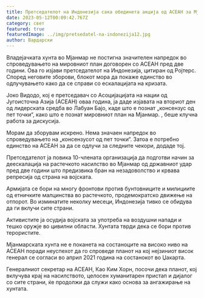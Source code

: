 ```yaml
---
title: Претседателот на Индонезија сака обединета акција од АСЕАН за Мјанмар
date: 2023-05-12T00:09:42.767Z
category: свет
featured: true
featuredImage: ../img/pretsedatel-na-indonezija12.jpg
author: Вардарски
---
```

Владејачката хунта во Мјанмар не постигна значителен напредок во спроведувањето на мировниот план договорен со АСЕАН пред две години. Ова го изјави претседателот на Индонезија, цитиран од Ројтерс. Според неговите зборови, блокот мора да покаже единство во одлучувањето како да се справи со ескалацијата на кризата.

Јоко Видодо, кој е претседавач со Асоцијацијата на нации од Југоисточна Азија (АСЕАН) оваа година, ја даде изјавата на вториот ден од лидерската средба во Лабуан Бајо, каде што е познат „консензус од пет точки“, како што е познат мировниот план на Мјанмар. , беше клучна работа за дискусија.

Морам да зборувам искрено. Нема значаен напредок во спроведувањето на „консензусот од пет точки“. Затоа е потребно единство на АСЕАН за да се одлучи за следните чекори, додаде тој.

Претседателот ја повика 10-члената организација да подготви начин за деескалација на растечкото насилство во Мјанмар од државниот удар пред две години што предизвика бран на незадоволство и крвава репресија од страна на војската.

Армијата се бори на многу фронтови против бунтовниците и милициите од етничките малцинства во растечкото, продемократско движење на отпорот. Во изминатите неколку месеци, Индонезија тивко се обидува да ги вклучи сите страни.

Активистите ја осудија војската за употреба на воздушни напади и тешко оружје во цивилни области. Хунтата тврди дека се бори против терористите.

Мјанмарската хунта не е поканета на состаноците на високо ниво на АСЕАН поради неуспехот да го спроведе планот на кој нејзиниот висок генерал се согласи во април 2021 година на состанокот во Џакарта.

Генералниот секретар на АСЕАН, Као Ким Хорн, посочи дека планот, кој вклучува крај на насилството, целосен хуманитарен пристап и дијалог со сите страни, ќе продолжи да служи како основа за ангажирање на хунтата.